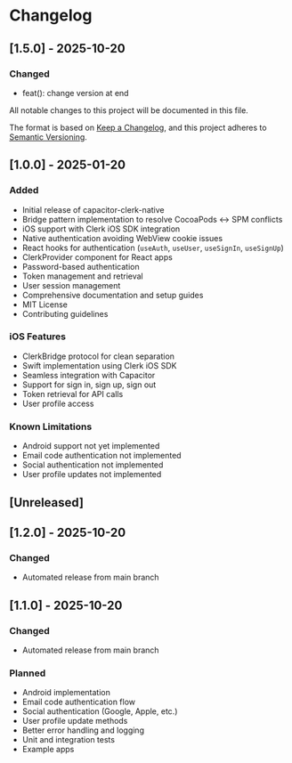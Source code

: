 # Changelog

## [1.5.0] - 2025-10-20

### Changed
- feat(): change version at end


All notable changes to this project will be documented in this file.

The format is based on [Keep a Changelog](https://keepachangelog.com/en/1.0.0/),
and this project adheres to [Semantic Versioning](https://semver.org/spec/v2.0.0.html).

## [1.0.0] - 2025-01-20

### Added
- Initial release of capacitor-clerk-native
- Bridge pattern implementation to resolve CocoaPods ↔ SPM conflicts
- iOS support with Clerk iOS SDK integration
- Native authentication avoiding WebView cookie issues
- React hooks for authentication (`useAuth`, `useUser`, `useSignIn`, `useSignUp`)
- ClerkProvider component for React apps
- Password-based authentication
- Token management and retrieval
- User session management
- Comprehensive documentation and setup guides
- MIT License
- Contributing guidelines

### iOS Features
- ClerkBridge protocol for clean separation
- Swift implementation using Clerk iOS SDK
- Seamless integration with Capacitor
- Support for sign in, sign up, sign out
- Token retrieval for API calls
- User profile access

### Known Limitations
- Android support not yet implemented
- Email code authentication not implemented
- Social authentication not implemented
- User profile updates not implemented

## [Unreleased]

## [1.2.0] - 2025-10-20

### Changed
- Automated release from main branch


## [1.1.0] - 2025-10-20

### Changed
- Automated release from main branch


### Planned
- Android implementation
- Email code authentication flow
- Social authentication (Google, Apple, etc.)
- User profile update methods
- Better error handling and logging
- Unit and integration tests
- Example apps


